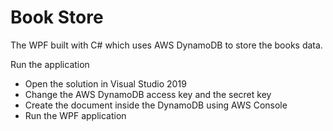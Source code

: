 # Book Store

The WPF built with C# which uses AWS DynamoDB to store the books data.

Run the application

- Open the solution in Visual Studio 2019
- Change the AWS DynamoDB access key and the secret key
- Create the document inside the DynamoDB using AWS Console
- Run the WPF application
